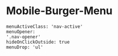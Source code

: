 # Mobile-Burger-Menu

<code>menuActiveClass: 'nav-active'</code></br>
<code>menuOpener: '.nav-opener'</code></br>
<code>hideOnClickOutside: true</code></br>
<code>menuDrop: 'ul'</code>
